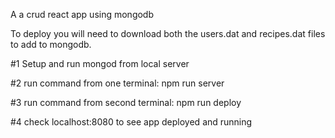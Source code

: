 A a crud react app using mongodb

To deploy you will need to download both the users.dat and recipes.dat files to add to mongodb.

#1
Setup and run mongod from local server

#2
run command from one terminal: npm run server
 
 #3
 run command from second terminal: npm run deploy
 
 #4
 check localhost:8080 to see app deployed and running
